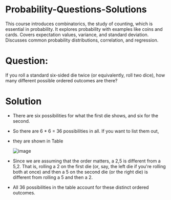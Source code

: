 # Probability-Questions-Solutions
This course introduces combinatorics, the study of counting, which is essential in probability. It explores probability with examples like coins and cards. Covers expectation values, variance, and standard deviation. Discusses common probability distributions, correlation, and regression.
# Question: 
If you roll a standard six-sided die twice (or equivalently, roll two dice), how many different possible ordered outcomes are there?
# Solution
* There are six possibilities for what the first die shows, and six for the second.
* So there are 6 * 6 = 36 possibilities in all. If you want to list them out,
* they are shown in Table
  
  ![image](https://github.com/Smtkmr102/Probability-Questions-Solutions/assets/110372120/d22ea6fd-6def-4a85-b55d-3a41802e7262)

* Since we are assuming that the order matters, a 2,5 is different from a 5,2. That is, rolling a 2 on the first die (or, say, the left die if you're rolling both at once) and then a 5 on the second die (or the right die) is different from rolling a 5 and then a 2.
* All 36 possibilities in the table account for these distinct ordered outcomes.
